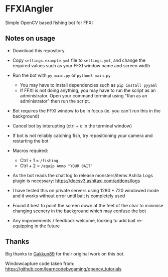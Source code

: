 # FFXIAngler

Simple OpenCV based fishing bot for FFXI

## Notes on usage

- Download this repository

- Copy `settings.example.yml` file to `settings.yml`, and change the required values such as your FFXI window name and screen width

- Run the bot with `py main.py` or `python3 main.py`
  - You may have to install dependencies such as `pip install pyyaml`
  - If FFXI is not doing anything, you may have to run the script as an administrator. Open your command terminal using "Run as an administrator" then run the script.

- Bot requires the FFXI window to be in focus (ie. you can't run this in the background)

- Cancel bot by interupting (ctrl + c in the terminal window)

- If bot is not reliably catching fish, try repositioning your camera and restarting the bot

- Macros required:
  - Ctrl + 1 = `/fishing`
  - Ctrl + 2 = `/equip Ammo "YOUR BAIT"`

- As the bot reads the chat log to release monsters/items Ashita Logs plugin is necessary: <https://docsv3.ashitaxi.com/addons/logs>

- I have tested this on private servers using 1280 * 720 windowed mode and it works without error until bait is completely used

- Found it best to point the screen down at the feet of the char to minimise changing scenery in the background which may confuse the bot

- Any improvements / feedback welcome, looking to add bait re-equipping in the future

## Thanks

Big thanks to [Gakkun89](https://github.com/Gakkun89) for their original work on this bot.

Windowcapture code taken from: https://github.com/learncodebygaming/opencv_tutorials
